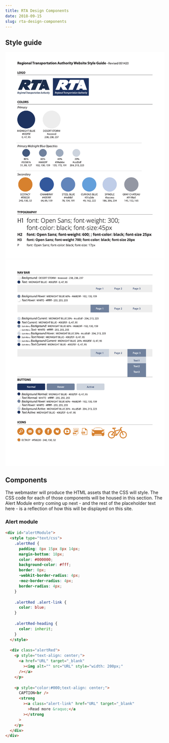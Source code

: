 ```yaml
---
title: RTA Design Components
date: 2018-09-15
slug: rta-design-components
---
```


## Style guide

![RTA Guide 1](../static/img/RTAWebStyle0514201.png)
![RTA Guide 2](../static/img/RTAWebStyle0514202.png)

## Components

The webmaster will produce the HTML assets that the CSS will style. The CSS code for each of those components will be housed in this section. The Alert Module entry coming up next - and the rest of the placeholder text here - is a reflection of how this will be displayed on this site.

### Alert module

```html
<div id="alertModule">
  <style type="text/css">
    .alertRed {
      padding: 8px 15px 8px 14px;
      margin-bottom: 18px;
      color: #000000;
      background-color: #fff;
      border: 0px;
      -webkit-border-radius: 4px;
      -moz-border-radius: 4px;
      border-radius: 4px;
    }

    .alertRed .alert-link {
      color: blue;
    }

    .alertRed-heading {
      color: inherit;
    }
  </style>

  <div class="alertRed">
    <p style="text-align: center;">
      <a href="URL" target="_blank"
        ><img alt="" src="URL" style="width: 200px;"
      /></a>
    </p>

    <p style="color:#000;text-align: center;">
      CAPTION<br />
      <strong
        ><a class="alert-link" href="URL" target="_blank"
          >Read more &raquo;</a
        ></strong
      >
    </p>
  </div>
</div>
```

